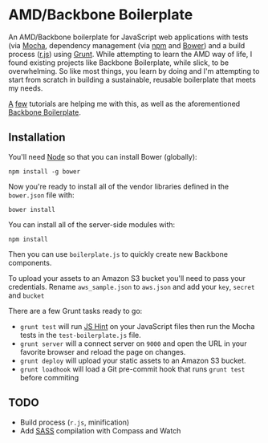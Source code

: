 # AMD/Backbone Boilerplate 

An AMD/Backbone boilerplate for JavaScript web applications with tests (via [Mocha](http://visionmedia.github.io/mocha), dependency management (via [npm](https://npmjs.org) and [Bower](https://github.com/bower/bower)) and a build process ([r.js](http://requirejs.org/docs/optimization.html)) using [Grunt](http://gruntjs.com). While attempting to learn the AMD way of life, I found existing projects like Backbone Boilerplate, while slick, to be overwhelming. So like most things, you learn by doing and I'm attempting to start from scratch in building a sustainable, reusable boilerplate that meets my needs.  

[A](http://www.henriquebarroso.com/creating-a-dynamic-modular-multi-page-app-with-backbone-js-and-requirejs/) [few](http://backbonetutorials.com/organizing-backbone-using-modules/) tutorials are helping me with this, as well as the aforementioned [Backbone Boilerplate](https://github.com/backbone-boilerplate/backbone-boilerplate).

## Installation

You'll need [Node](http://nodejs.org) so that you can install Bower (globally):

    npm install -g bower

Now you're ready to install all of the vendor libraries defined in the `bower.json` file with:

    bower install

You can install all of the server-side modules with:

    npm install

Then you can use `boilerplate.js` to quickly create new Backbone components.

To upload your assets to an Amazon S3 bucket you'll need to pass your credentials. Rename `aws_sample.json` to `aws.json` and add your `key`, `secret` and `bucket`

There are a few Grunt tasks ready to go:

* `grunt test` will run [JS Hint](http://www.jshint.com) on your JavaScript files then run the Mocha tests in the `test-boilerplate.js` file.
* `grunt server` will a connect server on `9000` and open the URL in your favorite browser and reload the page on changes.
* `grunt deploy` will upload your static assets to an Amazon S3 bucket.
* `grunt loadhook` will load a Git pre-commit hook that runs `grunt test` before commiting

## TODO
* Build process (`r.js`, minification)
* Add [SASS](http://sass-lang.com/) compilation with Compass and Watch